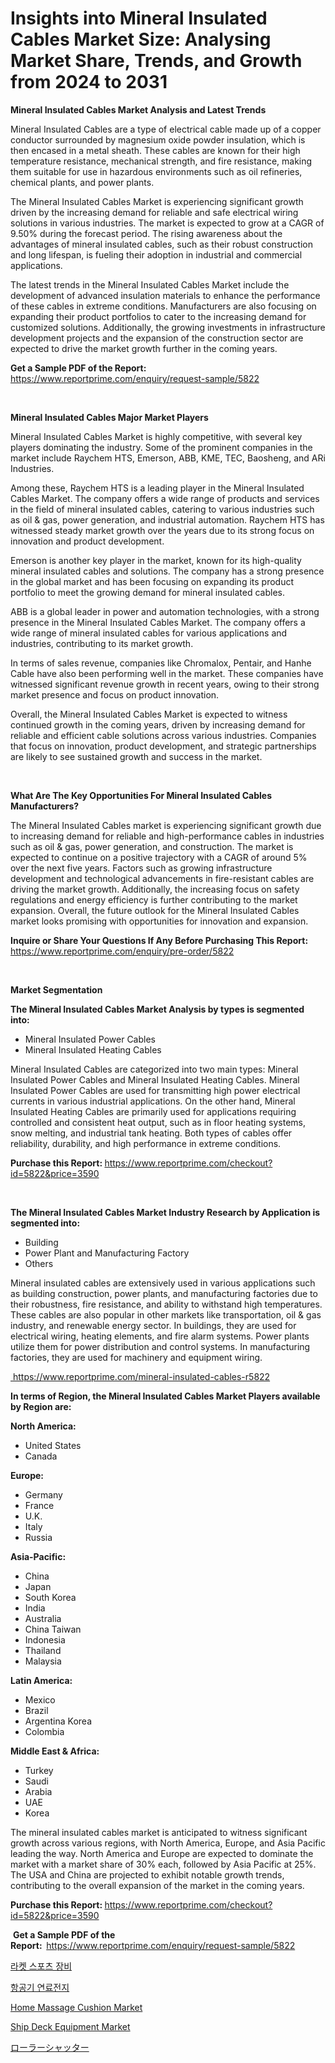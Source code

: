 <p><h1>Insights into Mineral Insulated Cables Market Size: Analysing Market Share, Trends, and Growth from 2024 to 2031</h1></p><p><strong>Mineral Insulated Cables Market Analysis and Latest Trends</strong></p>
<p><p>Mineral Insulated Cables are a type of electrical cable made up of a copper conductor surrounded by magnesium oxide powder insulation, which is then encased in a metal sheath. These cables are known for their high temperature resistance, mechanical strength, and fire resistance, making them suitable for use in hazardous environments such as oil refineries, chemical plants, and power plants.</p><p>The Mineral Insulated Cables Market is experiencing significant growth driven by the increasing demand for reliable and safe electrical wiring solutions in various industries. The market is expected to grow at a CAGR of 9.50% during the forecast period. The rising awareness about the advantages of mineral insulated cables, such as their robust construction and long lifespan, is fueling their adoption in industrial and commercial applications.</p><p>The latest trends in the Mineral Insulated Cables Market include the development of advanced insulation materials to enhance the performance of these cables in extreme conditions. Manufacturers are also focusing on expanding their product portfolios to cater to the increasing demand for customized solutions. Additionally, the growing investments in infrastructure development projects and the expansion of the construction sector are expected to drive the market growth further in the coming years.</p></p>
<p><strong>Get a Sample PDF of the Report:&nbsp;</strong> <a href="https://www.reportprime.com/enquiry/request-sample/5822">https://www.reportprime.com/enquiry/request-sample/5822</a></p>
<p>&nbsp;</p>
<p><strong>Mineral Insulated Cables Major Market Players</strong></p>
<p><p>Mineral Insulated Cables Market is highly competitive, with several key players dominating the industry. Some of the prominent companies in the market include Raychem HTS, Emerson, ABB, KME, TEC, Baosheng, and ARi Industries.</p><p>Among these, Raychem HTS is a leading player in the Mineral Insulated Cables Market. The company offers a wide range of products and services in the field of mineral insulated cables, catering to various industries such as oil & gas, power generation, and industrial automation. Raychem HTS has witnessed steady market growth over the years due to its strong focus on innovation and product development.</p><p>Emerson is another key player in the market, known for its high-quality mineral insulated cables and solutions. The company has a strong presence in the global market and has been focusing on expanding its product portfolio to meet the growing demand for mineral insulated cables.</p><p>ABB is a global leader in power and automation technologies, with a strong presence in the Mineral Insulated Cables Market. The company offers a wide range of mineral insulated cables for various applications and industries, contributing to its market growth.</p><p>In terms of sales revenue, companies like Chromalox, Pentair, and Hanhe Cable have also been performing well in the market. These companies have witnessed significant revenue growth in recent years, owing to their strong market presence and focus on product innovation.</p><p>Overall, the Mineral Insulated Cables Market is expected to witness continued growth in the coming years, driven by increasing demand for reliable and efficient cable solutions across various industries. Companies that focus on innovation, product development, and strategic partnerships are likely to see sustained growth and success in the market.</p></p>
<p>&nbsp;</p>
<p><strong>What Are The Key Opportunities For Mineral Insulated Cables Manufacturers?</strong></p>
<p><p>The Mineral Insulated Cables market is experiencing significant growth due to increasing demand for reliable and high-performance cables in industries such as oil & gas, power generation, and construction. The market is expected to continue on a positive trajectory with a CAGR of around 5% over the next five years. Factors such as growing infrastructure development and technological advancements in fire-resistant cables are driving the market growth. Additionally, the increasing focus on safety regulations and energy efficiency is further contributing to the market expansion. Overall, the future outlook for the Mineral Insulated Cables market looks promising with opportunities for innovation and expansion.</p></p>
<p><strong>Inquire or Share Your Questions If Any Before Purchasing This Report:</strong> <a href="https://www.reportprime.com/enquiry/pre-order/5822">https://www.reportprime.com/enquiry/pre-order/5822</a></p>
<p>&nbsp;</p>
<p><strong>Market Segmentation</strong></p>
<p><strong>The Mineral Insulated Cables Market Analysis by types is segmented into:</strong></p>
<p><ul><li>Mineral Insulated Power Cables</li><li>Mineral Insulated Heating Cables</li></ul></p>
<p><p>Mineral Insulated Cables are categorized into two main types: Mineral Insulated Power Cables and Mineral Insulated Heating Cables. Mineral Insulated Power Cables are used for transmitting high power electrical currents in various industrial applications. On the other hand, Mineral Insulated Heating Cables are primarily used for applications requiring controlled and consistent heat output, such as in floor heating systems, snow melting, and industrial tank heating. Both types of cables offer reliability, durability, and high performance in extreme conditions.</p></p>
<p><strong>Purchase this Report:&nbsp;</strong><a href="https://www.reportprime.com/checkout?id=5822&price=3590">https://www.reportprime.com/checkout?id=5822&price=3590</a></p>
<p>&nbsp;</p>
<p><strong>The Mineral Insulated Cables Market Industry Research by Application is segmented into:</strong></p>
<p><ul><li>Building</li><li>Power Plant and Manufacturing Factory</li><li>Others</li></ul></p>
<p><p>Mineral insulated cables are extensively used in various applications such as building construction, power plants, and manufacturing factories due to their robustness, fire resistance, and ability to withstand high temperatures. These cables are also popular in other markets like transportation, oil & gas industry, and renewable energy sector. In buildings, they are used for electrical wiring, heating elements, and fire alarm systems. Power plants utilize them for power distribution and control systems. In manufacturing factories, they are used for machinery and equipment wiring.</p></p>
<p><a href="https://www.reportprime.com/mineral-insulated-cables-r5822">&nbsp;https://www.reportprime.com/mineral-insulated-cables-r5822</a></p>
<p><strong>In terms of Region, the Mineral Insulated Cables Market Players available by Region are:</strong></p>
<p>
    <p> <strong> North America: </strong>
        <ul>
            <li>United States</li>
            <li>Canada</li>
        </ul>
        </p> 
    <p> <strong> Europe: </strong>
        <ul>
            <li>Germany</li>
            <li>France</li>
            <li>U.K.</li>
            <li>Italy</li>
            <li>Russia</li>
        </ul>
        </p> 
    <p> <strong> Asia-Pacific: </strong>
        <ul>
            <li>China</li>
            <li>Japan</li>
            <li>South Korea</li>
            <li>India</li>
            <li>Australia</li>
            <li>China Taiwan</li>
            <li>Indonesia</li>
            <li>Thailand</li>
            <li>Malaysia</li>
        </ul>
        </p> 
    <p> <strong> Latin America: </strong>
        <ul>
            <li>Mexico</li>
            <li>Brazil</li>
            <li>Argentina Korea</li>
            <li>Colombia</li>
        </ul>
        </p> 
    <p> <strong> Middle East & Africa: </strong>
        <ul>
            <li>Turkey</li>
            <li>Saudi</li>
            <li>Arabia</li>
            <li>UAE</li>
            <li>Korea</li>
        </ul>
    </p>
    </p>
<p><p>The mineral insulated cables market is anticipated to witness significant growth across various regions, with North America, Europe, and Asia Pacific leading the way. North America and Europe are expected to dominate the market with a market share of 30% each, followed by Asia Pacific at 25%. The USA and China are projected to exhibit notable growth trends, contributing to the overall expansion of the market in the coming years.</p></p>
<p><strong>Purchase this Report: </strong><a href="https://www.reportprime.com/checkout?id=5822&price=3590">https://www.reportprime.com/checkout?id=5822&price=3590</a></p>
<p>&nbsp;<strong>Get a Sample PDF of the Report:&nbsp;&nbsp;</strong><a href="https://www.reportprime.com/enquiry/request-sample/5822">https://www.reportprime.com/enquiry/request-sample/5822</a></p>
<p><strong></strong></p>
<p><p><a href="https://github.com/vseigx30c9a1j/Market-Research-Report-List-2/blob/main/201972271030.md">라켓 스포츠 장비</a></p><p><a href="https://github.com/WilburKihn5676/Market-Research-Report-List-1/blob/main/328622671031.md">항공기 연료전지</a></p><p><a href="https://issuu.com/reportprime-2/docs/home-massage-cushion-market-size-2030.pptx">Home Massage Cushion Market</a></p><p><a href="https://www.linkedin.com/pulse/ship-deck-equipment-market-comprehensive-assessment-type-application-vfkce">Ship Deck Equipment Market</a></p><p><a href="https://github.com/dzy793153605/Market-Research-Report-List-2/blob/main/616008574523.md">ローラーシャッター</a></p></p>